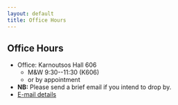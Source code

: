 ```yaml
---
layout: default
title: Office Hours
---
```


##  Office Hours

+ Office: Karnoutsos Hall 606
	+ M&W 9:30--11:30 (K606)
	+ or by appointment
+ **NB:** Please send a brief email if you intend to drop by.
+ [E-mail details](/Contact)
